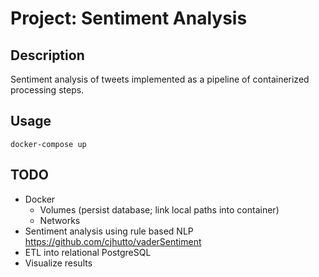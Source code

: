 # Project: Sentiment Analysis

## Description

Sentiment analysis of tweets implemented as a pipeline of containerized processing steps. 

## Usage
    docker-compose up

## TODO
* Docker
    * Volumes (persist database; link local paths into container)
    * Networks
* Sentiment analysis using rule based NLP https://github.com/cjhutto/vaderSentiment
* ETL into relational PostgreSQL
* Visualize results